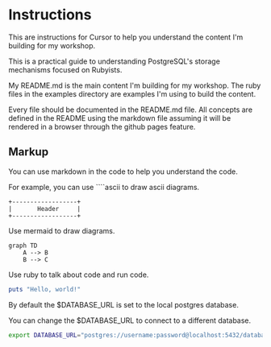 # Instructions

This are instructions for Cursor to help you understand the content I'm building for my workshop.

This is a practical guide to understanding PostgreSQL's storage mechanisms focused on Rubyists.

My README.md is the main content I'm building for my workshop. The ruby files in the examples directory are examples I'm using to build the content.

Every file should be documented in the README.md file. All concepts are defined in the README using the markdown file assuming it will be rendered in a browser through the github pages feature.


## Markup

You can use markdown in the code to help you understand the code.

For example, you can use ````ascii to draw ascii diagrams.

```ascii
+------------------+
|       Header     |
+------------------+
```

Use mermaid to draw diagrams.

```mermaid
graph TD
    A --> B
    B --> C
```

Use ruby to talk about code and run code.

```ruby
puts "Hello, world!"
```

By default the $DATABASE_URL is set to the local postgres database.

You can change the $DATABASE_URL to connect to a different database.

```bash
export DATABASE_URL="postgres://username:password@localhost:5432/database_name"
```


